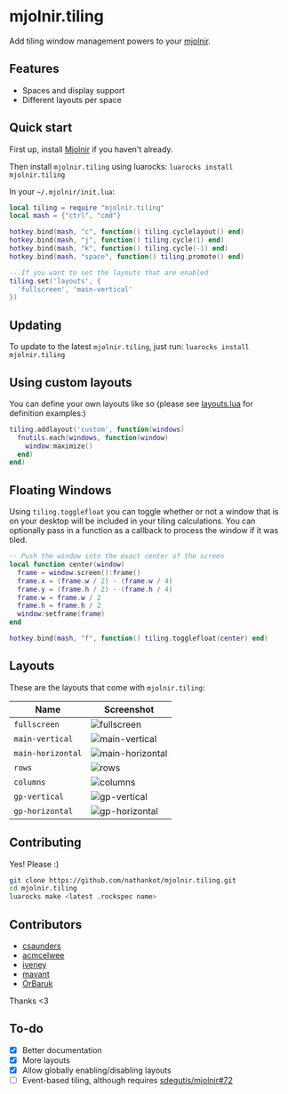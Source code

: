 # mjolnir.tiling

Add tiling window management powers to your [mjolnir][mjolnir].

## Features

* Spaces and display support
* Different layouts per space

## Quick start

First up, install [Mjolnir](https://github.com/sdegutis/mjolnir) if you haven't already.

Then install `mjolnir.tiling` using luarocks: `luarocks install mjolnir.tiling`

In your `~/.mjolnir/init.lua`:

```lua
local tiling = require "mjolnir.tiling"
local mash = {"ctrl", "cmd"}

hotkey.bind(mash, "c", function() tiling.cyclelayout() end)
hotkey.bind(mash, "j", function() tiling.cycle(1) end)
hotkey.bind(mash, "k", function() tiling.cycle(-1) end)
hotkey.bind(mash, "space", function() tiling.promote() end)

-- If you want to set the layouts that are enabled
tiling.set('layouts', {
  'fullscreen', 'main-vertical'
})
```

## Updating

To update to the latest `mjolnir.tiling`, just run: `luarocks install mjolnir.tiling`

## Using custom layouts

You can define your own layouts like so (please see [layouts.lua](/layouts.lua) for definition examples:)

```lua
tiling.addlayout('custom', function(windows)
  fnutils.each(windows, function(window)
    window:maximize()
  end)
end)
```

## Floating Windows

Using `tiling.togglefloat` you can toggle whether or not a window that is on your desktop will be
included in your tiling calculations. You can optionally pass in a function as a callback to process
the window if it was tiled.

```lua
-- Push the window into the exact center of the screen
local function center(window)
  frame = window:screen():frame()
  frame.x = (frame.w / 2) - (frame.w / 4)
  frame.y = (frame.h / 2) - (frame.h / 4)
  frame.w = frame.w / 2
  frame.h = frame.h / 2
  window:setframe(frame)
end

hotkey.bind(mash, "f", function() tiling.togglefloat(center) end)
```

## Layouts

These are the layouts that come with `mjolnir.tiling`:

Name						                            | Screenshot
------------------------------------------- | ------------------------------------
`fullscreen`		                            | ![fullscreen](https://raw.github.com/nathankot/mjolnir.tiling/master/screenshots/fullscreen.png)
`main-vertical`                             | ![main-vertical](https://raw.github.com/nathankot/mjolnir.tiling/master/screenshots/main-vertical.png)
`main-horizontal`                           | ![main-horizontal](https://raw.github.com/nathankot/mjolnir.tiling/master/screenshots/main-horizontal.png)
`rows`                                      | ![rows](https://raw.github.com/nathankot/mjolnir.tiling/master/screenshots/rows.png)
`columns`                                   | ![columns](https://raw.github.com/nathankot/mjolnir.tiling/master/screenshots/columns.png)
`gp-vertical`                               | ![gp-vertical](https://raw.github.com/nathankot/mjolnir.tiling/master/screenshots/gp-vertical.png)
`gp-horizontal`                             | ![gp-horizontal](https://raw.github.com/nathankot/mjolnir.tiling/master/screenshots/gp-horizontal.png)


## Contributing

Yes! Please :)

```sh
git clone https://github.com/nathankot/mjolnir.tiling.git
cd mjolnir.tiling
luarocks make <latest .rockspec name>
```

## Contributors

* [csaunders](https://github.com/csaunders)
* [acmcelwee](https://github.com/acmcelwee)
* [iveney](https://github.com/iveney)
* [mavant](https://github.com/mavant)
* [OrBaruk](https://github.com/OrBaruk)

Thanks <3

## To-do

* [x] Better documentation
* [x] More layouts
* [x] Allow globally enabling/disabling layouts
* [ ] Event-based tiling, although requires [sdegutis/mjolnir#72][72]

[mjolnir]: https://github.com/sdegutis/mjolnir
[72]: https://github.com/sdegutis/mjolnir/issues/72
